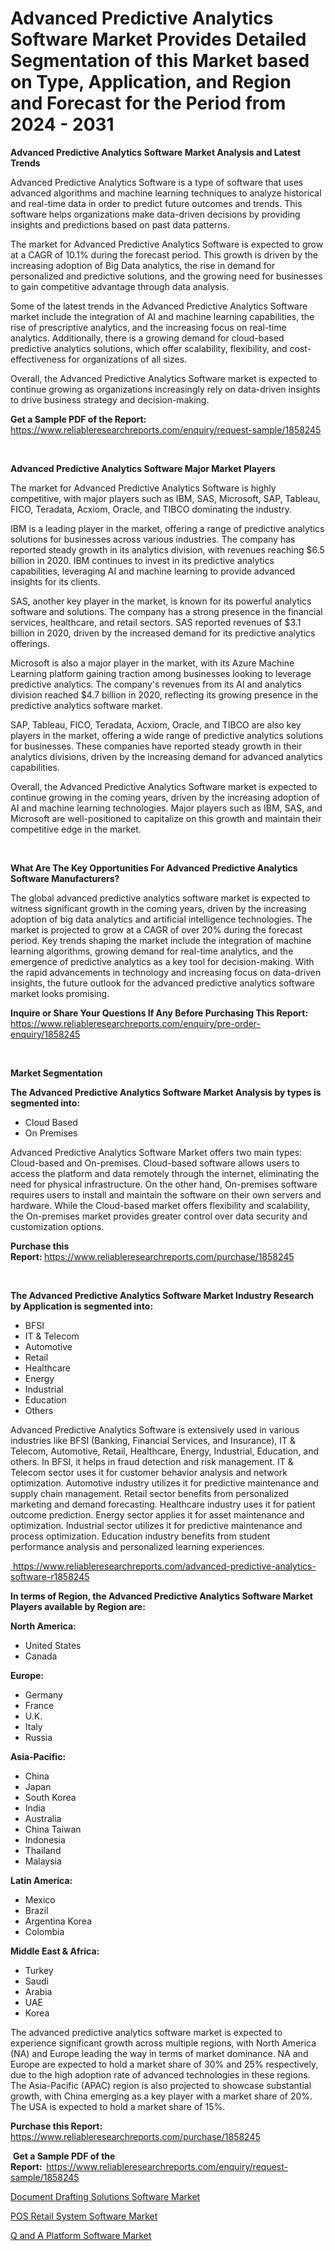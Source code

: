 <p><h1>Advanced Predictive Analytics Software Market Provides Detailed Segmentation of this Market based on Type, Application, and Region and Forecast for the Period from 2024 - 2031</h1></p><p><strong>Advanced Predictive Analytics Software Market Analysis and Latest Trends</strong></p>
<p><p>Advanced Predictive Analytics Software is a type of software that uses advanced algorithms and machine learning techniques to analyze historical and real-time data in order to predict future outcomes and trends. This software helps organizations make data-driven decisions by providing insights and predictions based on past data patterns.</p><p>The market for Advanced Predictive Analytics Software is expected to grow at a CAGR of 10.1% during the forecast period. This growth is driven by the increasing adoption of Big Data analytics, the rise in demand for personalized and predictive solutions, and the growing need for businesses to gain competitive advantage through data analysis.</p><p>Some of the latest trends in the Advanced Predictive Analytics Software market include the integration of AI and machine learning capabilities, the rise of prescriptive analytics, and the increasing focus on real-time analytics. Additionally, there is a growing demand for cloud-based predictive analytics solutions, which offer scalability, flexibility, and cost-effectiveness for organizations of all sizes.</p><p>Overall, the Advanced Predictive Analytics Software market is expected to continue growing as organizations increasingly rely on data-driven insights to drive business strategy and decision-making.</p></p>
<p><strong>Get a Sample PDF of the Report:&nbsp;</strong> <a href="https://www.reliableresearchreports.com/enquiry/request-sample/1858245">https://www.reliableresearchreports.com/enquiry/request-sample/1858245</a></p>
<p>&nbsp;</p>
<p><strong>Advanced Predictive Analytics Software Major Market Players</strong></p>
<p><p>The market for Advanced Predictive Analytics Software is highly competitive, with major players such as IBM, SAS, Microsoft, SAP, Tableau, FICO, Teradata, Acxiom, Oracle, and TIBCO dominating the industry. </p><p>IBM is a leading player in the market, offering a range of predictive analytics solutions for businesses across various industries. The company has reported steady growth in its analytics division, with revenues reaching $6.5 billion in 2020. IBM continues to invest in its predictive analytics capabilities, leveraging AI and machine learning to provide advanced insights for its clients.</p><p>SAS, another key player in the market, is known for its powerful analytics software and solutions. The company has a strong presence in the financial services, healthcare, and retail sectors. SAS reported revenues of $3.1 billion in 2020, driven by the increased demand for its predictive analytics offerings.</p><p>Microsoft is also a major player in the market, with its Azure Machine Learning platform gaining traction among businesses looking to leverage predictive analytics. The company's revenues from its AI and analytics division reached $4.7 billion in 2020, reflecting its growing presence in the predictive analytics software market.</p><p>SAP, Tableau, FICO, Teradata, Acxiom, Oracle, and TIBCO are also key players in the market, offering a wide range of predictive analytics solutions for businesses. These companies have reported steady growth in their analytics divisions, driven by the increasing demand for advanced analytics capabilities.</p><p>Overall, the Advanced Predictive Analytics Software market is expected to continue growing in the coming years, driven by the increasing adoption of AI and machine learning technologies. Major players such as IBM, SAS, and Microsoft are well-positioned to capitalize on this growth and maintain their competitive edge in the market.</p></p>
<p>&nbsp;</p>
<p><strong>What Are The Key Opportunities For Advanced Predictive Analytics Software Manufacturers?</strong></p>
<p><p>The global advanced predictive analytics software market is expected to witness significant growth in the coming years, driven by the increasing adoption of big data analytics and artificial intelligence technologies. The market is projected to grow at a CAGR of over 20% during the forecast period. Key trends shaping the market include the integration of machine learning algorithms, growing demand for real-time analytics, and the emergence of predictive analytics as a key tool for decision-making. With the rapid advancements in technology and increasing focus on data-driven insights, the future outlook for the advanced predictive analytics software market looks promising.</p></p>
<p><strong>Inquire or Share Your Questions If Any Before Purchasing This Report:</strong> <a href="https://www.reliableresearchreports.com/enquiry/pre-order-enquiry/1858245">https://www.reliableresearchreports.com/enquiry/pre-order-enquiry/1858245</a></p>
<p>&nbsp;</p>
<p><strong>Market Segmentation</strong></p>
<p><strong>The Advanced Predictive Analytics Software Market Analysis by types is segmented into:</strong></p>
<p><ul><li>Cloud Based</li><li>On Premises</li></ul></p>
<p><p>Advanced Predictive Analytics Software Market offers two main types: Cloud-based and On-premises. Cloud-based software allows users to access the platform and data remotely through the internet, eliminating the need for physical infrastructure. On the other hand, On-premises software requires users to install and maintain the software on their own servers and hardware. While the Cloud-based market offers flexibility and scalability, the On-premises market provides greater control over data security and customization options.</p></p>
<p><strong>Purchase this Report:&nbsp;</strong><a href="https://www.reliableresearchreports.com/purchase/1858245">https://www.reliableresearchreports.com/purchase/1858245</a></p>
<p>&nbsp;</p>
<p><strong>The Advanced Predictive Analytics Software Market Industry Research by Application is segmented into:</strong></p>
<p><ul><li>BFSI</li><li>IT & Telecom</li><li>Automotive</li><li>Retail</li><li>Healthcare</li><li>Energy</li><li>Industrial</li><li>Education</li><li>Others</li></ul></p>
<p><p>Advanced Predictive Analytics Software is extensively used in various industries like BFSI (Banking, Financial Services, and Insurance), IT & Telecom, Automotive, Retail, Healthcare, Energy, Industrial, Education, and others. In BFSI, it helps in fraud detection and risk management. IT & Telecom sector uses it for customer behavior analysis and network optimization. Automotive industry utilizes it for predictive maintenance and supply chain management. Retail sector benefits from personalized marketing and demand forecasting. Healthcare industry uses it for patient outcome prediction. Energy sector applies it for asset maintenance and optimization. Industrial sector utilizes it for predictive maintenance and process optimization. Education industry benefits from student performance analysis and personalized learning experiences.</p></p>
<p><a href="https://www.reliableresearchreports.com/advanced-predictive-analytics-software-r1858245">&nbsp;https://www.reliableresearchreports.com/advanced-predictive-analytics-software-r1858245</a></p>
<p><strong>In terms of Region, the Advanced Predictive Analytics Software Market Players available by Region are:</strong></p>
<p>
    <p> <strong> North America: </strong>
        <ul>
            <li>United States</li>
            <li>Canada</li>
        </ul>
        </p> 
    <p> <strong> Europe: </strong>
        <ul>
            <li>Germany</li>
            <li>France</li>
            <li>U.K.</li>
            <li>Italy</li>
            <li>Russia</li>
        </ul>
        </p> 
    <p> <strong> Asia-Pacific: </strong>
        <ul>
            <li>China</li>
            <li>Japan</li>
            <li>South Korea</li>
            <li>India</li>
            <li>Australia</li>
            <li>China Taiwan</li>
            <li>Indonesia</li>
            <li>Thailand</li>
            <li>Malaysia</li>
        </ul>
        </p> 
    <p> <strong> Latin America: </strong>
        <ul>
            <li>Mexico</li>
            <li>Brazil</li>
            <li>Argentina Korea</li>
            <li>Colombia</li>
        </ul>
        </p> 
    <p> <strong> Middle East & Africa: </strong>
        <ul>
            <li>Turkey</li>
            <li>Saudi</li>
            <li>Arabia</li>
            <li>UAE</li>
            <li>Korea</li>
        </ul>
    </p>
    </p>
<p><p>The advanced predictive analytics software market is expected to experience significant growth across multiple regions, with North America (NA) and Europe leading the way in terms of market dominance. NA and Europe are expected to hold a market share of 30% and 25% respectively, due to the high adoption rate of advanced technologies in these regions. The Asia-Pacific (APAC) region is also projected to showcase substantial growth, with China emerging as a key player with a market share of 20%. The USA is expected to hold a market share of 15%.</p></p>
<p><strong>Purchase this Report: </strong><a href="https://www.reliableresearchreports.com/purchase/1858245">https://www.reliableresearchreports.com/purchase/1858245</a></p>
<p>&nbsp;<strong>Get a Sample PDF of the Report:&nbsp;&nbsp;</strong><a href="https://www.reliableresearchreports.com/enquiry/request-sample/1858245">https://www.reliableresearchreports.com/enquiry/request-sample/1858245</a></p>
<p><strong></strong></p>
<p><p><a href="https://github.com/NaomieConner2023/Market-Research-Report-List-1/blob/main/document-drafting-solutions-software-market.md">Document Drafting Solutions Software Market</a></p><p><a href="https://github.com/iprahimabdulrahmman/Market-Research-Report-List-1/blob/main/pos-retail-system-software-market.md">POS Retail System Software Market</a></p><p><a href="https://github.com/aafbctfl75/Market-Research-Report-List-1/blob/main/q-and-a-platform-software-market.md">Q and A Platform Software Market</a></p></p>